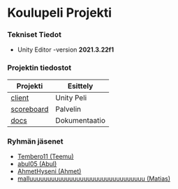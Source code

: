 # Koulupeli Projekti

### Tekniset Tiedot
* Unity Editor -version **2021.3.22f1**

### Projektin tiedostot

| Projekti | Esittely |
|-------------|---|
| [client](https://github.com/Tembero11/Koulupeli/tree/main/client) | Unity Peli |
| [scoreboard](https://github.com/Tembero11/Koulupeli/tree/main/scoreboard) | Palvelin |
| [docs](https://github.com/Tembero11/Koulupeli/tree/main/docs) | Dokumentaatio |

### Ryhmän jäsenet

* [Tembero11 (Teemu)](https://github.com/Tembero11)
* [abul05 (Abul)](https://github.com/abul05)
* [AhmetHyseni (Ahmet)](https://github.com/AhmetHyseni)
* [malluuuuuuuuuuuuuuuuuuuuuuuuuuuuuuuu (Matias)](https://github.com/malluuuuuuuuuuuuuuuuuuuuuuuuuuuuuuuu)
